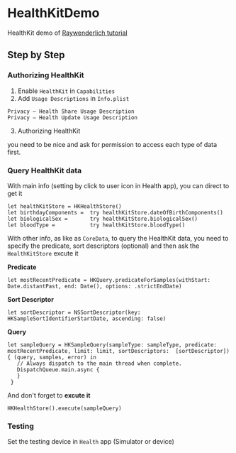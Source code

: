 # HealthKitDemo
HealthKit demo of [Raywenderlich tutorial](https://www.raywenderlich.com/459-healthkit-tutorial-with-swift-getting-started
)


## Step by Step

### Authorizing HealthKit
1. Enable `HealthKit` in `Capabilities`
2. Add `Usage Descriptions` in `Info.plist`
```
Privacy – Health Share Usage Description
Privacy – Health Update Usage Description
```
3. Authorizing HealthKit

 you need to be nice and ask for permission to access each type of data first.
 
 ### Query HealthKit data
 
With main info (setting by click to user icon in Health app), you can direct to get it
```
let healthKitStore = HKHealthStore()
let birthdayComponents =  try healthKitStore.dateOfBirthComponents()
let biologicalSex =       try healthKitStore.biologicalSex()
let bloodType =           try healthKitStore.bloodType()
```
 
 With other info, as like as `CoreData`, to query the HealthKit data, you need to specify the predicate, sort descriptors (optional) and then ask the `HealthKitStore` excute it
 
 **Predicate**
 ```
let mostRecentPredicate = HKQuery.predicateForSamples(withStart: Date.distantPast, end: Date(), options: .strictEndDate)
 ```
 
 **Sort Descriptor**
 ```
 let sortDescriptor = NSSortDescriptor(key: HKSampleSortIdentifierStartDate, ascending: false)
 ```
 
 **Query**
 ```
 let sampleQuery = HKSampleQuery(sampleType: sampleType, predicate: mostRecentPredicate, limit: limit, sortDescriptors:  [sortDescriptor]) { (query, samples, error) in    
    // Always dispatch to the main thread when complete.
    DispatchQueue.main.async {
    }
  }
 ```
 
 And don't forget to **excute it**
 ```
 HKHealthStore().execute(sampleQuery)
 ```
 
 ### Testing
 Set the testing device in `Health` app (Simulator or device)
